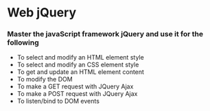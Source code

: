 <h1>Web jQuery</h1>
<h3>Master the javaScript framework jQuery and use it for the following</h3>
<ul>
<li>To select and modify an HTML element style</li>
<li>To select and modify an CSS element style</li>
<li>To get and update an HTML element content</li>
<li>To modify the DOM</li>
<li>To make a GET request with JQuery Ajax</li>
<li>To make a POST request with JQuery Ajax</li>
<li>To listen/bind to DOM events</li>
</ul>
